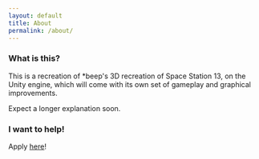 ```yaml
---
layout: default
title: About
permalink: /about/
---
```


### What is this?

This is a recreation of *beep's 3D recreation of Space Station 13, on the Unity engine, which will come with its own set of gameplay and graphical improvements.

Expect a longer explanation soon.

### I want to help!
Apply [here](https://goo.gl/forms/DBaqHkIHk3z40KBE3)!
